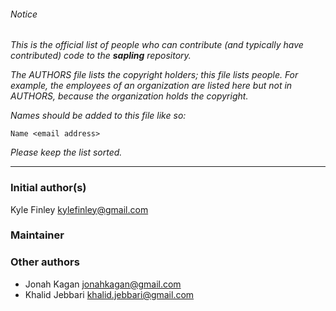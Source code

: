 ###### Notice

*This is the official list of people who can contribute (and typically have
contributed) code to the **sapling** repository.*

*The AUTHORS file lists the copyright holders; this file lists people. For
example, the employees of an organization are listed here but not in AUTHORS,
because the organization holds the copyright.*

*Names should be added to this file like so:*

	Name <email address>

*Please keep the list sorted.*

* * *

### Initial author(s)

Kyle Finley <kylefinley@gmail.com>

### Maintainer



### Other authors

- Jonah Kagan <jonahkagan@gmail.com>
- Khalid Jebbari <khalid.jebbari@gmail.com>
